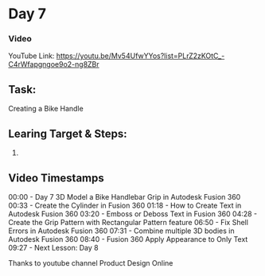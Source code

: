 # Day 7
### Video
YouTube Link: https://youtu.be/Mv54UfwYYos?list=PLrZ2zKOtC_-C4rWfapgngoe9o2-ng8ZBr

## Task:
Creating a Bike Handle

## Learing Target & Steps:
1. 

## Video Timestamps
00:00 - Day 7 3D Model a Bike Handlebar Grip in Autodesk Fusion 360
00:33 - Create the Cylinder in Fusion 360
01:18 - How to Create Text in Autodesk Fusion 360
03:20 - Emboss or Deboss Text in Fusion 360
04:28 - Create the Grip Pattern with Rectangular Pattern feature
06:50 - Fix Shell Errors in Autodesk Fusion 360
07:31 - Combine multiple 3D bodies in Autodesk Fusion 360
08:40 - Fusion 360 Apply Appearance to Only Text
09:27 - Next Lesson: Day 8

Thanks to youtube channel Product Design Online
